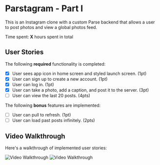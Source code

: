 # Parstagram - Part I

This is an Instagram clone with a custom Parse backend that allows a user to post photos and view a global photos feed.

Time spent: **X** hours spent in total

## User Stories

The following **required** functionality is completed:

- [x] User sees app icon in home screen and styled launch screen. (1pt)
- [x] User can sign up to create a new account. (1pt)
- [x] User can log in. (1pt)
- [x] User can take a photo, add a caption, and post it to the server. (3pt)
- [ ] User can view the last 20 posts. (4pts)

The following **bonus** features are implemented:

- [ ] User can pull to refresh. (1pt)
- [ ] User can load past posts infinitely. (2pts)

## Video Walkthrough

Here's a walkthrough of implemented user stories:

<img src='https://s3.amazonaws.com/img0.recordit.co/t6YOwZzyZy.mp4?AWSAccessKeyId=AKIAUQ5RURZ7ND2T2B6I&Expires=1616221136&Signature=ctXkYowT%2B4GjWrIYYMOSYmIwCzw%3D' title='Video Walkthrough' width='' alt='Video Walkthrough' />
<img src='https://s3.amazonaws.com/img0.recordit.co/ZfZZHKgW2u.mp4?AWSAccessKeyId=AKIAUQ5RURZ7ND2T2B6I&Expires=1616221172&Signature=MLBXc%2FoYlkuj3ldt75nitDXF0nc%3D' title='Video Walkthrough' width='' alt='Video Walkthrough' />
